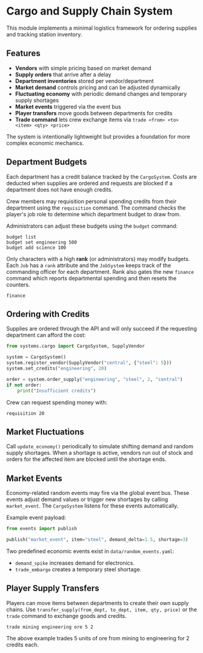 # Cargo and Supply Chain System

This module implements a minimal logistics framework for ordering supplies and tracking station inventory.

## Features

- **Vendors** with simple pricing based on market demand
- **Supply orders** that arrive after a delay
- **Department inventories** stored per vendor/department
- **Market demand** controls pricing and can be adjusted dynamically
- **Fluctuating economy** with periodic demand changes and temporary supply shortages
- **Market events** triggered via the event bus
- **Player transfers** move goods between departments for credits
- **Trade command** lets crew exchange items via `trade <from> <to> <item> <qty> <price>`

The system is intentionally lightweight but provides a foundation for more complex economic mechanics.

## Department Budgets

Each department has a credit balance tracked by the `CargoSystem`. Costs are
deducted when supplies are ordered and requests are blocked if a department does
not have enough credits.

Crew members may requisition personal spending credits from their department
using the `requisition` command. The command checks the player's job role to
determine which department budget to draw from.

Administrators can adjust these budgets using the `budget` command:

```text
budget list
budget set engineering 500
budget add science 100
```

Only characters with a high **rank** (or administrators) may modify budgets.
Each `Job` has a `rank` attribute and the `JobSystem` keeps track of the
commanding officer for each department. Rank also gates the new `finance`
command which reports departmental spending and then resets the counters.

```text
finance
```

## Ordering with Credits

Supplies are ordered through the API and will only succeed if the requesting
department can afford the cost:

```python
from systems.cargo import CargoSystem, SupplyVendor

system = CargoSystem()
system.register_vendor(SupplyVendor("central", {"steel": 5}))
system.set_credits("engineering", 20)

order = system.order_supply("engineering", "steel", 2, "central")
if not order:
    print("Insufficient credits")
```

Crew can request spending money with:

```text
requisition 20
```

## Market Fluctuations

Call `update_economy()` periodically to simulate shifting demand and random
supply shortages. When a shortage is active, vendors run out of stock and orders
for the affected item are blocked until the shortage ends.

## Market Events

Economy-related random events may fire via the global event bus. These events
adjust demand values or trigger new shortages by calling `market_event`. The
`CargoSystem` listens for these events automatically.

Example event payload:

```python
from events import publish

publish("market_event", item="steel", demand_delta=1.5, shortage=3)
```

Two predefined economic events exist in `data/random_events.yaml`:

- `demand_spike` increases demand for electronics.
- `trade_embargo` creates a temporary steel shortage.

## Player Supply Transfers

Players can move items between departments to create their own supply chains.
Use `transfer_supply(from_dept, to_dept, item, qty, price)` or the `trade`
command to exchange goods and credits.

```
trade mining engineering ore 5 2
```

The above example trades 5 units of ore from mining to engineering for 2 credits
each.
